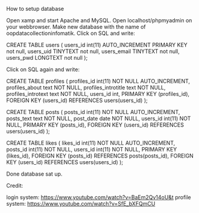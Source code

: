 
How to setup database

Open xamp and start Apache and MySQL.
Open localhost/phpmyadmin on your webbrowser.
Make new database with the name of oopdatacollectioninfomatik.
Click on SQL and write:

CREATE TABLE users (
  users_id int(11) AUTO_INCREMENT PRIMARY KEY not null,
  users_uid TINYTEXT not null,
  users_email TINYTEXT not null,
  users_pwd LONGTEXT not null
);

Click on SQL again and write:

CREATE TABLE profiles (
  profiles_id int(11) NOT NULL AUTO_INCREMENT,
  profiles_about text NOT NULL,
  profiles_introtitle text NOT NULL,
  profiles_introtext text NOT NULL,
  users_id int,
  PRIMARY KEY (profiles_id),
  FOREIGN KEY (users_id) REFERENCES users(users_id)
);

CREATE TABLE posts (
	posts_id int(11) NOT NULL AUTO_INCREMENT,
  posts_text text NOT NULL,
  post_date date NOT NULL,
  users_id int(11) NOT NULL,
  PRIMARY KEY (posts_id),
  FOREIGN KEY (users_id) REFERENCES users(users_id)
);

CREATE TABLE likes (
	likes_id int(11) NOT NULL AUTO_INCREMENT,
  posts_id int(11) NOT NULL,
  users_id int(11) NOT NULL,
  PRIMARY KEY (likes_id),
  FOREIGN KEY (posts_id) REFERENCES posts(posts_id),
	FOREIGN KEY (users_id) REFERENCES users(users_id)
);

Done database sat up.

Credit:

login system: https://www.youtube.com/watch?v=BaEm2Qv14oU&t
profile system: https://www.youtube.com/watch?v=SfE_bXFQmCU
